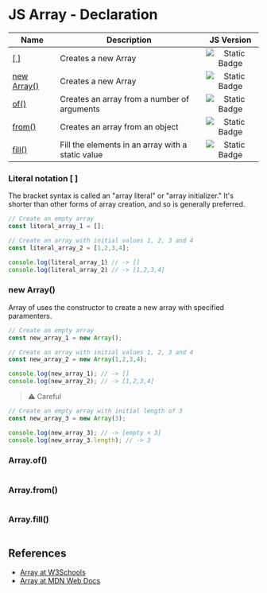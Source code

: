 # JS Array - Declaration

| Name | Description | JS Version |
| - | - | :-: |
| [[ ]](#) | Creates a new Array | ![Static Badge](https://img.shields.io/badge/ES1%20(1997)-f5f5f5) |
| [new Array()](#) | Creates a new Array | ![Static Badge](https://img.shields.io/badge/ES1%20(1997)-f5f5f5) |
| [of()](#) | Creates an array from a number of arguments | ![Static Badge](https://img.shields.io/badge/ES1%20(1997)-f5f5f5) |
| [from()](#) | Creates an array from an object | ![Static Badge](https://img.shields.io/badge/ES1%20(1997)-f5f5f5) |
| [fill()](#) | Fill the elements in an array with a static value | ![Static Badge](https://img.shields.io/badge/ES1%20(1997)-f5f5f5) |

### Literal notation [ ]
The bracket syntax is called an "array literal" or "array initializer." It's shorter than other forms of array creation, and so is generally preferred.

```javascript
// Create an empty array
const literal_array_1 = [];

// Create an array with initial values 1, 2, 3 and 4
const literal_array_2 = [1,2,3,4];

console.log(literal_array_1) // -> []
console.log(literal_array_2) // -> [1,2,3,4]
```

### new Array()

Array of uses the constructor to create a new array with specified paramenters.

```javascript
// Create an empty array
const new_array_1 = new Array();

// Create an array with initial values 1, 2, 3 and 4
const new_array_2 = new Array(1,2,3,4);

console.log(new_array_1); // -> []
console.log(new_array_2); // -> [1,2,3,4]
```

> ⚠️ Careful

```javascript
// Create an empty array with initial length of 3
const new_array_3 = new Array(3);

console.log(new_array_3); // -> [empty × 3]
console.log(new_array_3.length); // -> 3
```

### Array.of()

```javascript
```

### Array.from()

```javascript
```

### Array.fill()

```javascript
```

## References
- [Array at W3Schools](https://www.w3schools.com/jsref/jsref_obj_array.asp)
- [Array at MDN Web Docs](https://developer.mozilla.org/en-US/docs/Web/JavaScript/Reference/Global_Objects/Array)
